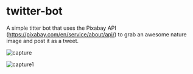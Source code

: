 # twitter-bot
A simple titter bot that uses the Pixabay API (https://pixabay.com/en/service/about/api/) to grab an awesome nature image and post it as a tweet.

![capture](https://user-images.githubusercontent.com/436430/40406964-9801f94e-5e17-11e8-9826-2879b11fbae3.PNG)

![capture1](https://user-images.githubusercontent.com/436430/40406990-b9f47950-5e17-11e8-87c3-a111b237f30d.PNG)
